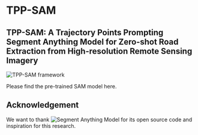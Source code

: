 # TPP-SAM
## TPP-SAM: A Trajectory Points Prompting Segment Anything Model for Zero-shot Road Extraction from High-resolution Remote Sensing Imagery
![TPP-SAM framework](images/TPP-SAM.png)

Please find the pre-trained SAM model here.






## Acknowledgement
We want to thank ![Segment Anything Model](https://github.com/facebookresearch/segment-anything) for its open source code and inspiration for this research.
